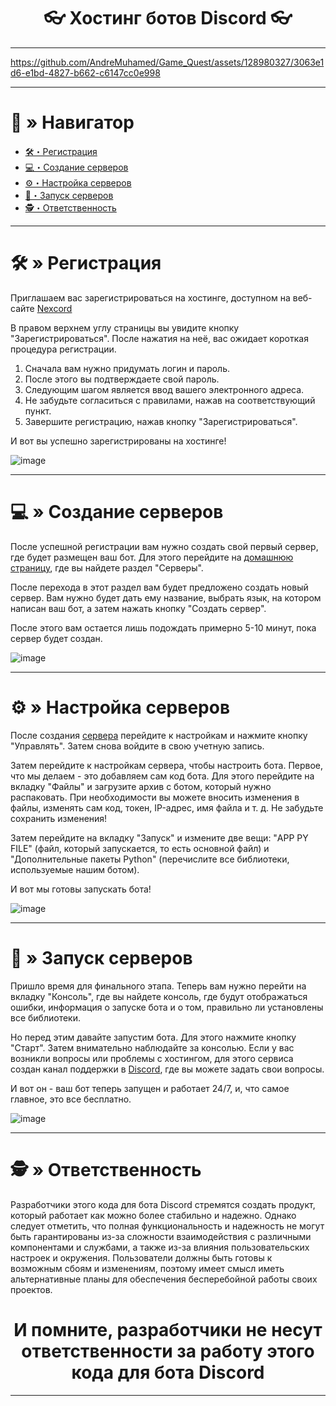 <h1 align="center">
👓 Хостинг ботов Discord 👓
</h1>

---

https://github.com/AndreMuhamed/Game_Quest/assets/128980327/3063e1d6-e1bd-4827-b662-c6147cc0e998

---

# <a id="navigator"></a>🔮 » Навигатор
- [🛠・Регистрация](#registration)
- [💻・Создание серверов](#сreation)
- [⚙️・Настройка серверов](#sіetting)
- [🔧・Запуск серверов](#launching)
- [🕵️・Ответственность](#responsibility)

---

# <a id="registration"></a>🛠 » Регистрация
Приглашаем вас зарегистрироваться на хостинге, доступном на веб-сайте [Nexcord](https://nexcord.com/index.php)

В правом верхнем углу страницы вы увидите кнопку "Зарегистрироваться". После нажатия на неё, вас ожидает короткая процедура регистрации.

1. Сначала вам нужно придумать логин и пароль.
2. После этого вы подтверждаете свой пароль.
3. Следующим шагом является ввод вашего электронного адреса.
4. Не забудьте согласиться с правилами, нажав на соответствующий пункт.
5. Завершите регистрацию, нажав кнопку "Зарегистрироваться".

И вот вы успешно зарегистрированы на хостинге!

![image](https://github.com/AndreMuhamed/Game_Quest/assets/128980327/63364f1a-9312-445f-ba16-f2b044dcdb00)

---

# <a id="сreation"></a>💻 » Создание серверов
После успешной регистрации вам нужно создать свой первый сервер, где будет размещен ваш бот. Для этого перейдите на [домашнюю страницу](https://my.nexcord.com/home), где вы найдете раздел "Серверы".

После перехода в этот раздел вам будет предложено создать новый сервер. Вам нужно будет дать ему название, выбрать язык, на котором написан ваш бот, а затем нажать кнопку "Создать сервер".

После этого вам остается лишь подождать примерно 5-10 минут, пока сервер будет создан.

![image](https://github.com/AndreMuhamed/Game_Quest/assets/128980327/3285be94-98da-4d1f-ba6f-e3f93d7c158d)

---

# <a id="sіetting"></a>⚙️ » Настройка серверов
После создания [сервера](https://my.nexcord.com/servers) перейдите к настройкам и нажмите кнопку "Управлять". Затем снова войдите в свою учетную запись.

Затем перейдите к настройкам сервера, чтобы настроить бота. Первое, что мы делаем - это добавляем сам код бота. Для этого перейдите на вкладку "Файлы" и загрузите архив с ботом, который нужно распаковать. При необходимости вы можете вносить изменения в файлы, изменять сам код, токен, IP-адрес, имя файла и т. д. Не забудьте сохранить изменения!

Затем перейдите на вкладку "Запуск" и измените две вещи: "APP PY FILE" (файл, который запускается, то есть основной файл) и "Дополнительные пакеты Python" (перечислите все библиотеки, используемые нашим ботом).

И вот мы готовы запускать бота!

![image](https://github.com/AndreMuhamed/Game_Quest/assets/128980327/584bd886-60e3-406f-b4c2-e5be0acb6e52)

---

# <a id="launching"></a>🔧 » Запуск серверов
Пришло время для финального этапа. Теперь вам нужно перейти на вкладку "Консоль", где вы найдете консоль, где будут отображаться ошибки, информация о запуске бота и о том, правильно ли установлены все библиотеки.

Но перед этим давайте запустим бота. Для этого нажмите кнопку "Старт". Затем внимательно наблюдайте за консолью. Если у вас возникли вопросы или проблемы с хостингом, для этого сервиса создан канал поддержки в [Discord](https://discord.gg/nexcord-com-1068229111924936854), где вы можете задать свои вопросы.

И вот он - ваш бот теперь запущен и работает 24/7, и, что самое главное, это все бесплатно.

![image](https://github.com/AndreMuhamed/Game_Quest/assets/128980327/e2c0b930-c478-4926-8f57-4fdb5564f4a8)

---

# <a id="responsibility"></a>🕵️ » Ответственность
Разработчики этого кода для бота Discord стремятся создать продукт, который работает как можно более стабильно и надежно. Однако следует отметить, что полная функциональность и надежность не могут быть гарантированы из-за сложности взаимодействия с различными компонентами и службами, а также из-за влияния пользовательских настроек и окружения. Пользователи должны быть готовы к возможным сбоям и изменениям, поэтому имеет смысл иметь альтернативные планы для обеспечения бесперебойной работы своих проектов.

<h1 align="center">
И помните, разработчики не несут ответственности за работу этого кода для бота Discord
</h1>

---

